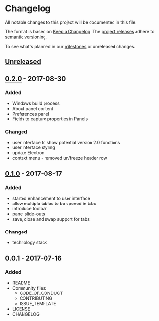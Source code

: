 # Changelog
All notable changes to this project will be documented in this file.

The format is based on [Keep a Changelog](http://keepachangelog.com/en/1.0.0/). The
 [project releases](https://github.com/ODIQueensland/data-curator/releases) adhere to [semantic versioning](http://semver.org/spec/v2.0.0.html).

To see what's planned in our [milestones](https://github.com/ODIQueensland/data-curator/milestones?direction=asc&sort=due_date&state=open) or unreleased changes.

[Unreleased]:  https://github.com/ODIQueensland/data-curator/compare/v0.1.0...HEAD
## [Unreleased]

[0.2.0]: https://github.com/ODIQueensland/data-curator/compare/v0.1.0...v0.2.0
## [0.2.0] - 2017-08-30

### Added
- Windows build process
- About panel content
- Preferences panel
- Fields to capture properties in Panels

### Changed
- user interface to show potential version 2.0 functions
- user interface styling
- update Electron
- context menu - removed un/freeze header row

[0.1.0]: https://github.com/ODIQueensland/data-curator/compare/v0.0.1...v0.1.0
## [0.1.0] - 2017-08-17

### Added
- started enhancement to user interface
- allow multiple tables to be opened in tabs
- introduce toolbar
- panel slide-outs
- save, close and swap support for tabs

### Changed
- technology stack

## 0.0.1 - 2017-07-16
### Added
- README
- Community files:
  - CODE_OF_CONDUCT
  - CONTRIBUTING
  - ISSUE_TEMPLATE
- LICENSE  
- CHANGELOG
